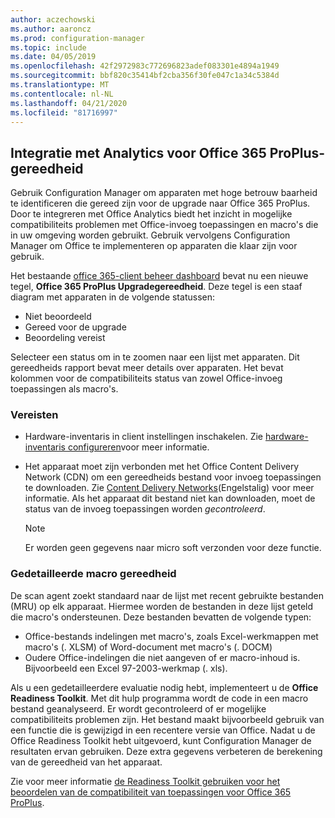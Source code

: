 ```yaml
---
author: aczechowski
ms.author: aaroncz
ms.prod: configuration-manager
ms.topic: include
ms.date: 04/05/2019
ms.openlocfilehash: 42f2972983c772696823adef083301e4894a1949
ms.sourcegitcommit: bbf820c35414bf2cba356f30fe047c1a34c5384d
ms.translationtype: MT
ms.contentlocale: nl-NL
ms.lasthandoff: 04/21/2020
ms.locfileid: "81716997"
---
```

## <a name="integration-with-analytics-for-office-365-proplus-readiness"></a><a name="bkmk_o365"></a>Integratie met Analytics voor Office 365 ProPlus-gereedheid
<!--3735402-->

Gebruik Configuration Manager om apparaten met hoge betrouw baarheid te identificeren die gereed zijn voor de upgrade naar Office 365 ProPlus. Door te integreren met Office Analytics biedt het inzicht in mogelijke compatibiliteits problemen met Office-invoeg toepassingen en macro's die in uw omgeving worden gebruikt. Gebruik vervolgens Configuration Manager om Office te implementeren op apparaten die klaar zijn voor gebruik. 

Het bestaande [office 365-client beheer dashboard](../../../../../sum/deploy-use/office-365-dashboard.md#bkmk_o365_readiness) bevat nu een nieuwe tegel, **Office 365 ProPlus Upgradegereedheid**. Deze tegel is een staaf diagram met apparaten in de volgende statussen:
- Niet beoordeeld
- Gereed voor de upgrade
- Beoordeling vereist

Selecteer een status om in te zoomen naar een lijst met apparaten. Dit gereedheids rapport bevat meer details over apparaten. Het bevat kolommen voor de compatibiliteits status van zowel Office-invoeg toepassingen als macro's. 


### <a name="prerequisites"></a>Vereisten

- Hardware-inventaris in client instellingen inschakelen. Zie [hardware-inventaris configureren](../../../../clients/manage/inventory/configure-hardware-inventory.md)voor meer informatie.  

- Het apparaat moet zijn verbonden met het Office Content Delivery Network (CDN) om een gereedheids bestand voor invoeg toepassingen te downloaden. Zie [Content Delivery Networks](https://docs.microsoft.com/office365/enterprise/content-delivery-networks)(Engelstalig) voor meer informatie. Als het apparaat dit bestand niet kan downloaden, moet de status van de invoeg toepassingen worden *gecontroleerd*.  

    > [!Note]  
    > Er worden geen gegevens naar micro soft verzonden voor deze functie.  


### <a name="detailed-macro-readiness"></a><a name="bkmk_ort"></a>Gedetailleerde macro gereedheid

De scan agent zoekt standaard naar de lijst met recent gebruikte bestanden (MRU) op elk apparaat. Hiermee worden de bestanden in deze lijst geteld die macro's ondersteunen. Deze bestanden bevatten de volgende typen:
- Office-bestands indelingen met macro's, zoals Excel-werkmappen met macro's (. XLSM) of Word-document met macro's (. DOCM)  
- Oudere Office-indelingen die niet aangeven of er macro-inhoud is. Bijvoorbeeld een Excel 97-2003-werkmap (. xls).

Als u een gedetailleerdere evaluatie nodig hebt, implementeert u de **Office Readiness Toolkit**. Met dit hulp programma wordt de code in een macro bestand geanalyseerd. Er wordt gecontroleerd of er mogelijke compatibiliteits problemen zijn. Het bestand maakt bijvoorbeeld gebruik van een functie die is gewijzigd in een recentere versie van Office. Nadat u de Office Readiness Toolkit hebt uitgevoerd, kunt Configuration Manager de resultaten ervan gebruiken. Deze extra gegevens verbeteren de berekening van de gereedheid van het apparaat.

Zie voor meer informatie [de Readiness Toolkit gebruiken voor het beoordelen van de compatibiliteit van toepassingen voor Office 365 ProPlus](https://aka.ms/readinesstoolkit).

